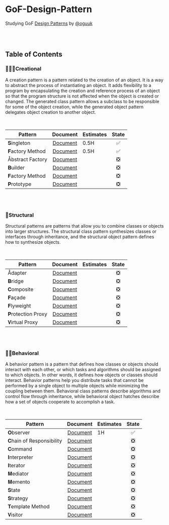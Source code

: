 # GoF-Design-Pattern
Studying GoF [Design Patterns](http://principles-wiki.net/collections:gof_patterns) by [@oguuk](https://github.com/oguuk)  

<br/><br/>


## Table of Contents

### 👨🏻‍🎨Creational
A creation pattern is a pattern related to the creation of an object. It is a way to abstract the process of instantiating an object. It adds flexibility to a program by encapsulating the creation and reference process of an object so that the program structure is not affected when the object is created or changed. The generated class pattern allows a subclass to be responsible for some of the object creation, while the generated object pattern delegates object creation to another object.

<br/>

|Pattern|Document|Estimates|State|
|---|:---:|---|:---:|
|𝐒ingleton|[Document](https://github.com/oguuk/GoF-Design-Pattern/blob/document/singleton/singleton.md)|0.5H|✅|
|𝐅actory Method|[Document](https://github.com/oguuk/GoF-Design-Pattern/blob/document/singleton/singleton.md)|0.5H|✅|
|Åbstract Factory|[Document](https://github.com/oguuk/GoF-Design-Pattern/blob/document/singleton/singleton.md)||❎|
|𝐁uilder|[Document](https://github.com/oguuk/GoF-Design-Pattern/blob/document/singleton/singleton.md)||❎|
|𝐅actory Method|[Document](https://github.com/oguuk/GoF-Design-Pattern/blob/document/singleton/singleton.md)||❎|
|𝐏rototype|[Document](https://github.com/oguuk/GoF-Design-Pattern/blob/document/singleton/singleton.md)||❎|

<br/><br/>

### 🧬Structural
Structural patterns are patterns that allow you to combine classes or objects into larger structures. The structural class pattern synthesizes classes or interfaces through inheritance, and the structural object pattern defines how to synthesize objects.

<br/>

|Pattern|Document|Estimates|State|
|---|:---:|---|:---:|
|Ådapter|[Document](https://github.com/oguuk/GoF-Design-Pattern/blob/document/singleton/singleton.md)||❎|
|𝐁ridge|[Document](https://github.com/oguuk/GoF-Design-Pattern/blob/document/singleton/singleton.md)||❎|
|𝐂omposite|[Document](https://github.com/oguuk/GoF-Design-Pattern/blob/document/singleton/singleton.md)||❎|
|𝐅açade|[Document](https://github.com/oguuk/GoF-Design-Pattern/blob/document/singleton/singleton.md)||❎|
|𝐅lyweight|[Document](https://github.com/oguuk/GoF-Design-Pattern/blob/document/singleton/singleton.md)||❎|
|𝐏rotection Proxy|[Document](https://github.com/oguuk/GoF-Design-Pattern/blob/document/singleton/singleton.md)||❎|
|𝐕irtual Proxy|[Document](https://github.com/oguuk/GoF-Design-Pattern/blob/document/singleton/singleton.md)||❎| 
  
<br/><br/>

### 🤸🏻Behavioral
A behavior pattern is a pattern that defines how classes or objects should interact with each other, or which tasks and algorithms should be assigned to which objects. In other words, it defines how objects or classes should interact. Behavior patterns help you distribute tasks that cannot be performed by a single object to multiple objects while minimizing the coupling between them. Behavioral class patterns describe algorithms and control flow through inheritance, while behavioral object hatches describe how a set of objects cooperate to accomplish a task.

<br/>

|Pattern|Document|Estimates|State|
|---|:---:|---|:---:|
|𝐎bserver|[Document](https://github.com/oguuk/GoF-Design-Pattern/blob/document/singleton/singleton.md)|1H|✅|
|𝐂hain of Responsibility|[Document](https://github.com/oguuk/GoF-Design-Pattern/blob/document/singleton/singleton.md)||❎|
|𝐂ommand|[Document](https://github.com/oguuk/GoF-Design-Pattern/blob/document/singleton/singleton.md)||❎|
|𝐈nterpreter|[Document](https://github.com/oguuk/GoF-Design-Pattern/blob/document/singleton/singleton.md)||❎|
|𝐈terator|[Document](https://github.com/oguuk/GoF-Design-Pattern/blob/document/singleton/singleton.md)||❎|
|𝐌ediator|[Document](https://github.com/oguuk/GoF-Design-Pattern/blob/document/singleton/singleton.md)||❎|
|𝐌emento|[Document](https://github.com/oguuk/GoF-Design-Pattern/blob/document/singleton/singleton.md)||❎|
|𝐒tate|[Document](https://github.com/oguuk/GoF-Design-Pattern/blob/document/singleton/singleton.md)||❎|
|𝐒trategy|[Document](https://github.com/oguuk/GoF-Design-Pattern/blob/document/singleton/singleton.md)||❎|
|𝐓emplate Method|[Document](https://github.com/oguuk/GoF-Design-Pattern/blob/document/singleton/singleton.md)||❎|
|𝐕isitor|[Document](https://github.com/oguuk/GoF-Design-Pattern/blob/document/singleton/singleton.md)||❎|

